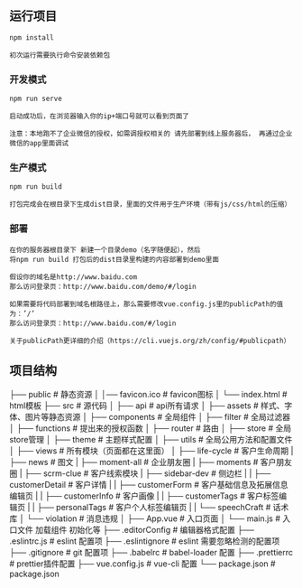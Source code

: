 ## 运行项目
```
npm install

初次运行需要执行命令安装依赖包
```

### 开发模式
```
npm run serve

启动成功后，在浏览器输入你的ip+端口号就可以看到页面了

注意：本地跑不了企业微信的授权，如需调授权相关的 请先部署到线上服务器后， 再通过企业微信的app里面调试
```

### 生产模式
```
npm run build

打包完成会在根目录下生成dist目录，里面的文件用于生产环境（带有js/css/html的压缩）
```

### 部署
```
在你的服务器根目录下 新建一个目录demo（名字随便起），然后
将npm run build 打包后的dist目录里构建的内容部署到demo里面

假设你的域名是http://www.baidu.com
那么访问登录页：http://www.baidu.com/demo/#/login

如果需要将代码部署到域名根路径上，那么需要修改vue.config.js里的publicPath的值为：’/’
那么访问登录页：http://www.baidu.com/#/login

关于publicPath更详细的介绍（https://cli.vuejs.org/zh/config/#publicpath）
```

## 项目结构

├── public                     # 静态资源
│   │── favicon.ico            # favicon图标
│   └── index.html             # html模板
├── src                        # 源代码
│   ├── api                    # api所有请求
│   ├── assets                 # 样式、字体、图片等静态资源
│   ├── components             # 全局组件
│   ├── filter                 # 全局过滤器
│   ├── functions              # 提出来的授权函数
│   ├── router                 # 路由
│   ├── store                  # 全局store管理
│   ├── theme                  # 主题样式配置
│   ├── utils                  # 全局公用方法和配置文件
│   ├── views                  # 所有模块（页面都在这里面）
│       ├── life-cycle         # 客户生命周期
|       ├── news               # 图文
|       ├── moment-all         # 企业朋友圈
|       ├── moments             # 客户朋友圈
|       ├── scrm-clue          # 客户线索模块
|       ├── sidebar-dev        # 侧边栏
|       |   ├── customerDetail        # 客户详情
|       |   ├── customerForm          # 客户基础信息及拓展信息编辑页
|       |   ├── customerInfo          # 客户画像
|       |   ├── customerTags          # 客户标签编辑页
|       |   ├── personalTags          # 客户个人标签编辑页
|       |   └── speechCraft           # 话术库
│       └── violation          # 消息违规
│   ├── App.vue                # 入口页面
│   └── main.js                # 入口文件 加载组件 初始化等
├── .editorConfig              # 编辑器格式配置
├── .eslintrc.js               # eslint 配置项
├── .eslintignore              # eslint 需要忽略检测的配置项
├── .gitignore                 # git 配置项
├── .babelrc                   # babel-loader 配置
├── .prettierrc                # prettier插件配置
├── vue.config.js              # vue-cli 配置
└── package.json               # package.json

